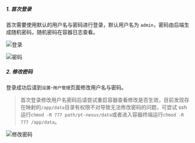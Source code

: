 ##### 1. 首次登录

首次需要使用默认的用户名与密码进行登录，默认用户名为 `admin`，密码由后端生成随机密码，随机密码在容器日志查看。

![登录](https://img1.pixhost.to/images/8547/638614335_36b765c7-002e-420d-8f48-9f13364d24c6.png)

![密码](https://img1.pixhost.to/images/8547/638614721_pixpin_2025-09-08_15-38-23.png)

##### 2. 修改密码

登录成功后请到`设置`-`用户管理`页面修改用户名与密码。

> 首次登录修改用户名密码后请尝试重启容器查看修改是否生效，目前发现存在映射的`/app/data`目录有权限不对导致无法修改密码的问题，可尝试 ssh 运行`chmod -R 777 path/pt-nexus/data`或者进入容器终端运行`chmod -R 777 /app/data`。

![修改密码](https://img1.pixhost.to/images/8547/638615078_pixpin_2025-09-08_15-40-30.png)
